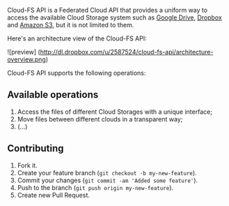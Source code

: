 Cloud-FS API is a Federated Cloud API that provides a uniform way to access the available Cloud Storage system such as [Google Drive][googledrive], [Dropbox][dropbox] and [Amazon S3][amazons3], but it is not limited to them.

Here's an architecture view of the Cloud-FS API:

![preview] (http://dl.dropbox.com/u/2587524/cloud-fs-api/architecture-overview.png)

Cloud-FS API supports the following operations:

## Available operations

1. Access the files of different Cloud Storages with a unique interface;
2. Move files between different clouds in a transparent way;
3. (...)

## Contributing

1. Fork it.
2. Create your feature branch (`git checkout -b my-new-feature`).
3. Commit your changes (`git commit -am 'Added some feature'`).
4. Push to the branch (`git push origin my-new-feature`).
5. Create new Pull Request.

[googledrive]: http://drive.google.com
[dropbox]: http://www.dropbox.com
[amazons3]:http://aws.amazon.com/s3/
